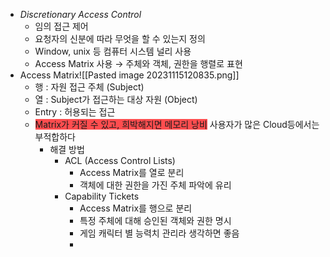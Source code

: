 - *Discretionary Access Control*
	- 임의 접근 제어
	- 요청자의 신분에 따라 무엇을 할 수 있는지 정의
	- Window, unix 등 컴퓨터 시스템 널리 사용
	- Access Matrix 사용 → 주체와 객체, 권한을 행렬로 표현
- Access Matrix![[Pasted image 20231115120835.png]]
	- 행 : 자원 접근 주체 (Subject)
	- 열 : Subject가 접근하는 대상 자원 (Object)
	- Entry : 허용되는 접근
	- <span style="background:#ff4d4f">Matrix가 커질 수 있고, 희박해지면 메모리 낭비</span>
	  사용자가 많은 Cloud등에서는 부적합하다 
	  - 해결 방법 
		  - ACL (Access Control Lists)
			  - Access Matrix를 열로 분리
			  - 객체에 대한 권한을 가진 주체 파악에 유리
		  - Capability Tickets
			  - Access Matrix를 행으로 분리
			  - 특정 주체에 대해 승인된 객체와 권한 명시
			  - 게임 캐릭터 별 능력치 관리라 생각하면 좋음
			  - 
	

